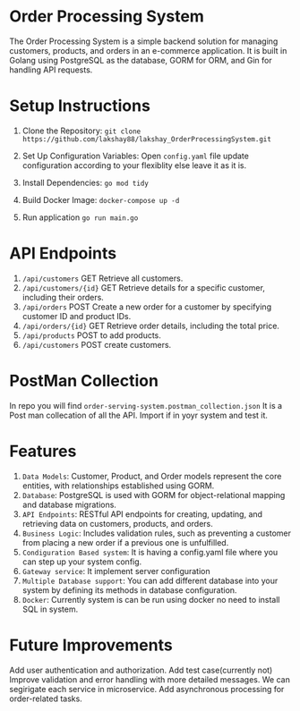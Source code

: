 # Order Processing System

The Order Processing System is a simple backend solution for managing customers, products, and orders in an e-commerce application. It is built in Golang using PostgreSQL as the database, GORM for ORM, and Gin for handling API requests.

# Setup Instructions

1. Clone the Repository:
  ```git clone https://github.com/lakshay88/lakshay_OrderProcessingSystem.git```

2. Set Up Configuration Variables: 
  Open ```config.yaml``` file update configuration according to your flexiblity else leave it as it is.

3. Install Dependencies:
  ```go mod tidy```

4. Build Docker Image:
  ```docker-compose up -d```

5. Run application 
  ```go run main.go```


# API Endpoints

1. `/api/customers`	GET	Retrieve all customers.
2. `/api/customers/{id}`	GET	Retrieve details for a specific customer, including their orders.
3. `/api/orders`	POST	Create a new order for a customer by specifying customer ID and product IDs.
4. `/api/orders/{id}`	GET	Retrieve order details, including the total price.
5. `/api/products`	POST to add products.
6. `/api/customers`	POST create customers.


# PostMan Collection 
In repo you will find ```order-serving-system.postman_collection.json``` It is a Post man collecation of all the API. Import if in yoyr system and test it. 

# Features

1. `Data Models`: Customer, Product, and Order models represent the core entities, with relationships established using GORM.
2. `Database`: PostgreSQL is used with GORM for object-relational mapping and database migrations.
3. `API Endpoints`: RESTful API endpoints for creating, updating, and retrieving data on customers, products, and orders.
4. `Business Logic`: Includes validation rules, such as preventing a customer from placing a new order if a previous one is unfulfilled.
5. `Condiguration Based system`: It is having a config.yaml file where you can step up your system config.
6. `Gateway service`: It implement server configuration 
7. `Multiple Database support`: You can add different database into your system by defining its methods in database configuration.
8. `Docker`: Currently system is can be run using docker no need to install SQL in system.  

# Future Improvements
  Add user authentication and authorization.
  Add test case(currently not)
  Improve validation and error handling with more detailed messages.
  We can segirigate each service in microservice.
  Add asynchronous processing for order-related tasks.
